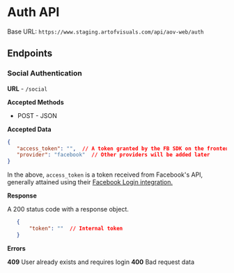 # Auth API

Base URL: `https://www.staging.artofvisuals.com/api/aov-web/auth`

## Endpoints

### Social Authentication
**URL** - `/social`

**Accepted Methods**
- POST - JSON

**Accepted Data**
```json
{
   "access_token": "",  // A token granted by the FB SDK on the frontend
   "provider": "facebook"  // Other providers will be added later
}
```

In the above, `access_token` is a token received from Facebook's API, generally attained using their
[Facebook Login integration.](https://developers.facebook.com/docs/facebook-login/web)

**Response**

A 200 status code with a response object.

```json
   {
       "token": ""  // Internal token
   }
```

**Errors**

**409** User already exists and requires login
**400** Bad request data

